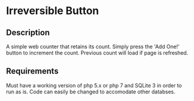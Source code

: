 # Irreversible Button
## Description
A simple web counter that retains its count. Simply press the 'Add One!' button to increment the count. Previous count will load if page is refreshed.

## Requirements
Must have a working version of php 5.x or php 7 and SQLite 3 in order to run as is. Code can easily be changed to accomodate other databses. 
